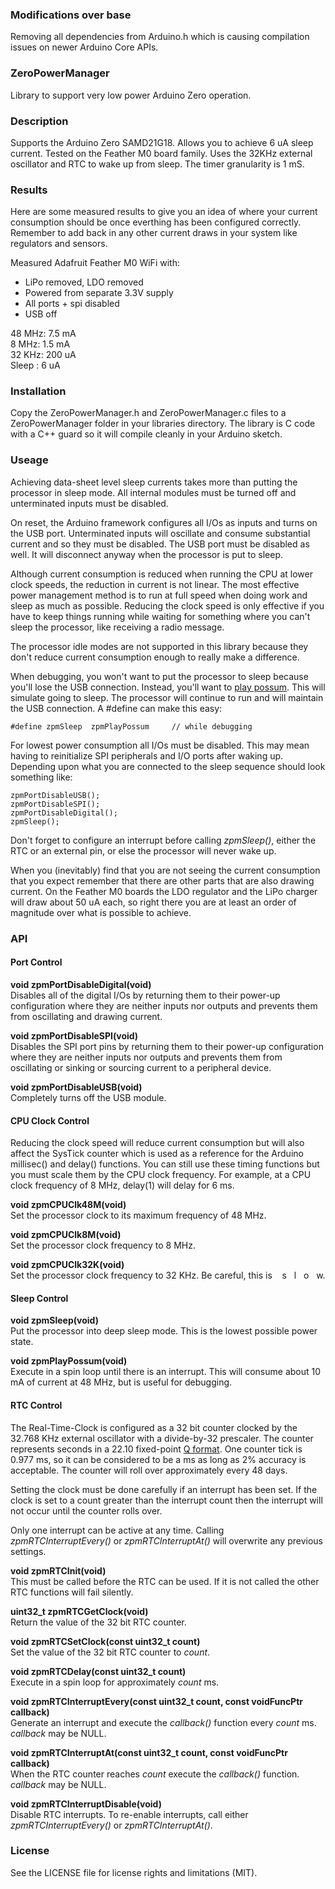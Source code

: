 ### Modifications over base
Removing all dependencies from Arduino.h which is causing compilation issues on newer Arduino Core APIs.


### ZeroPowerManager
Library to support very low power Arduino Zero operation.

### Description
Supports the Arduino Zero SAMD21G18. Allows you to achieve 6 uA sleep current. Tested on the Feather M0 board family. Uses the 32KHz external oscillator and RTC to wake up from sleep. The timer granularity is 1 mS.

### Results
Here are some measured results to give you an idea of where your current consumption should be once everthing has been configured correctly. Remember to add back in any other current draws in your system like regulators and sensors.

   Measured Adafruit Feather M0 WiFi with:
   - LiPo removed, LDO removed
   - Powered from separate 3.3V supply
   - All ports + spi disabled
   - USB off
          
   48 MHz: 7.5 mA  
   8 MHz: 1.5 mA  
   32 KHz: 200 uA  
   Sleep :   6 uA  


### Installation
Copy the ZeroPowerManager.h and ZeroPowerManager.c files to a ZeroPowerManager folder in your libraries directory. The library is C code with a C++ guard so it will compile cleanly in your Arduino sketch.

### Useage
Achieving data-sheet level sleep currents takes more than putting the processor in sleep mode. All internal modules must be turned off and unterminated inputs must be disabled.

On reset, the Arduino framework configures all I/Os as inputs and turns on the USB port. Unterminated inputs will oscillate and consume substantial current and so they must be disabled. The USB port must be disabled as well. It will disconnect anyway when the processor is put to sleep.

Although current consumption is reduced when running the CPU at lower clock speeds, the reduction in current is not linear. The most effective power management method is to run at full speed when doing work and sleep as much as possible. Reducing the clock speed is only effective if you have to keep things running while waiting for something where you can't sleep the processor, like receiving a radio message.

The processor idle modes are not supported in this library because they don't reduce current consumption enough to really make a difference.

When debugging, you won't want to put the processor to sleep because you'll lose the USB connection. Instead, you'll want to [play possum](http://www.dictionary.com/browse/play--possum). This will simulate going to sleep. The processor will continue to run and will maintain the USB connection. A #define can make this easy:

    #define zpmSleep  zpmPlayPossum     // while debugging
  
For lowest power consumption all I/Os must be disabled. This may mean having to reinitialize SPI peripherals and I/O ports after waking up. Depending upon what you are connected to the sleep sequence should look something like:

    zpmPortDisableUSB();
    zpmPortDisableSPI();
    zpmPortDisableDigital();
    zpmSleep();
    
Don't forget to configure an interrupt before calling *zpmSleep()*, either the RTC or an external pin, or else the processor will never wake up.

When you (inevitably) find that you are not seeing the current consumption that you expect remember that there are other parts that are also drawing current. On the Feather M0 boards the LDO regulator and the LiPo charger will draw about 50 uA each, so right there you are at least an order of magnitude over what is possible to achieve.

### API
#### Port Control
**void  zpmPortDisableDigital(void)**  
Disables all of the digital I/Os by returning them to their power-up configuration where they are neither inputs nor outputs and prevents them from oscillating and drawing current.

**void  zpmPortDisableSPI(void)**  
Disables the SPI port pins by returning them to their power-up configuration where they are neither inputs nor outputs and prevents them from oscillating or sinking or sourcing current to a peripheral device.

**void  zpmPortDisableUSB(void)**  
Completely turns off the USB module.

#### CPU Clock Control

Reducing the clock speed will reduce current consumption but will also affect the SysTick counter which is used as a reference for the Arduino millisec() and delay() functions. You can still use these timing functions but you must scale them by the CPU clock frequency. For example, at a CPU clock frequency of 8 MHz, delay(1) will delay for 6 ms.

**void  zpmCPUClk48M(void)**  
Set the processor clock to its maximum frequency of 48 MHz.

**void  zpmCPUClk8M(void)**  
Set the processor clock frequency to 8 MHz.

**void  zpmCPUClk32K(void)**  
Set the processor clock frequency to 32 KHz. Be careful, this is &nbsp;&nbsp;&nbsp;s&nbsp;&nbsp;&nbsp;l&nbsp;&nbsp;&nbsp;o&nbsp;&nbsp;&nbsp;w.

#### Sleep Control

**void  zpmSleep(void)**  
Put the processor into deep sleep mode. This is the lowest possible power state.

**void  zpmPlayPossum(void)**  
Execute in a spin loop until there is an interrupt. This will consume about 10 mA of current at 48 MHz, but is useful for debugging.

#### RTC Control

The Real-Time-Clock is configured as a 32 bit counter clocked by the 32.768 KHz external oscillator with a divide-by-32 prescaler. The counter represents seconds in a 22.10 fixed-point [Q format](https://en.wikipedia.org/wiki/Q_(number_format)). One counter tick is 0.977 ms, so it can be considered to be a ms as long as 2% accuracy is acceptable. The counter will roll over approximately every 48 days.

Setting the clock must be done carefully if an interrupt has been set. If the clock is set to a count greater than the interrupt count then the interrupt will not occur until the counter rolls over.

Only one interrupt can be active at any time. Calling *zpmRTCInterruptEvery()* or *zpmRTCInterruptAt()* will overwrite any previous settings.

**void  zpmRTCInit(void)**  
This must be called before the RTC can be used. If it is not called the other RTC functions will fail silently.

**uint32_t  zpmRTCGetClock(void)**  
Return the value of the 32 bit RTC counter.

**void  zpmRTCSetClock(const uint32_t count)**  
Set the value of the 32 bit RTC counter to *count*.

**void  zpmRTCDelay(const uint32_t count)**  
Execute in a spin loop for approximately *count* ms.

**void  zpmRTCInterruptEvery(const uint32_t count, const voidFuncPtr callback)**  
Generate an interrupt and execute the *callback()* function every *count* ms. *callback* may be NULL.

**void  zpmRTCInterruptAt(const uint32_t count, const voidFuncPtr callback)**  
When the RTC counter reaches *count* execute the *callback()* function. *callback* may be NULL.

**void  zpmRTCInterruptDisable(void)**  
Disable RTC interrupts. To re-enable interrupts, call either *zpmRTCInterruptEvery()* or *zpmRTCInterruptAt()*.







### License
See the LICENSE file for license rights and limitations (MIT).
